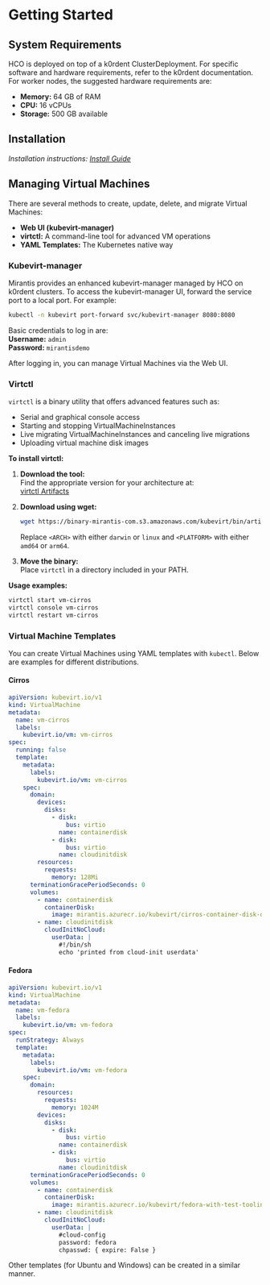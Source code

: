 # Getting Started

## System Requirements

HCO is deployed on top of a k0rdent ClusterDeployment. For specific software and hardware requirements, refer to the k0rdent documentation. For worker nodes, the suggested hardware requirements are:

- **Memory:** 64 GB of RAM  
- **CPU:** 16 vCPUs  
- **Storage:** 500 GB available

## Installation

*Installation instructions: [Install Guide](<put link for install guide here>)*

## Managing Virtual Machines

There are several methods to create, update, delete, and migrate Virtual Machines:

- **Web UI (kubevirt-manager)**
- **virtctl:** A command-line tool for advanced VM operations
- **YAML Templates:** The Kubernetes native way

### Kubevirt-manager

Mirantis provides an enhanced kubevirt-manager managed by HCO on k0rdent clusters. To access the kubevirt-manager UI, forward the service port to a local port. For example:

```bash
kubectl -n kubevirt port-forward svc/kubevirt-manager 8080:8080
```

Basic credentials to log in are:  
**Username:** `admin`  
**Password:** `mirantisdemo`

After logging in, you can manage Virtual Machines via the Web UI.

### Virtctl

`virtctl` is a binary utility that offers advanced features such as:

- Serial and graphical console access
- Starting and stopping VirtualMachineInstances
- Live migrating VirtualMachineInstances and canceling live migrations
- Uploading virtual machine disk images

**To install virtctl:**

1. **Download the tool:**  
   Find the appropriate version for your architecture at:  
   [virtctl Artifacts](https://binary.mirantis.com/?prefix=kubevirt/bin/artifacts)

2. **Download using wget:**

   ```bash
   wget https://binary-mirantis-com.s3.amazonaws.com/kubevirt/bin/artifacts/virtctl-1.3.1-20240911005512-<ARCH>-<PLATFORM> -O virtctl
   ```
   Replace `<ARCH>` with either `darwin` or `linux` and `<PLATFORM>` with either `amd64` or `arm64`.

3. **Move the binary:**  
   Place `virtctl` in a directory included in your PATH.

**Usage examples:**

```bash
virtctl start vm-cirros
virtctl console vm-cirros
virtctl restart vm-cirros
```

### Virtual Machine Templates

You can create Virtual Machines using YAML templates with `kubectl`. Below are examples for different distributions.

#### Cirros

```yaml
apiVersion: kubevirt.io/v1
kind: VirtualMachine
metadata:
  name: vm-cirros
  labels:
    kubevirt.io/vm: vm-cirros
spec:
  running: false
  template:
    metadata:
      labels:
        kubevirt.io/vm: vm-cirros
    spec:
      domain:
        devices:
          disks:
            - disk:
                bus: virtio
              name: containerdisk
            - disk:
                bus: virtio
              name: cloudinitdisk
        resources:
          requests:
            memory: 128Mi
      terminationGracePeriodSeconds: 0
      volumes:
        - name: containerdisk
          containerDisk:
            image: mirantis.azurecr.io/kubevirt/cirros-container-disk-demo:1.3.0-alpha.0-20240516192211
        - name: cloudinitdisk
          cloudInitNoCloud:
            userData: |
              #!/bin/sh
              echo 'printed from cloud-init userdata'
```

#### Fedora

```yaml
apiVersion: kubevirt.io/v1
kind: VirtualMachine
metadata:
  name: vm-fedora
  labels:
    kubevirt.io/vm: vm-fedora
spec:
  runStrategy: Always
  template:
    metadata:
      labels:
        kubevirt.io/vm: vm-fedora
    spec:
      domain:
        resources:
          requests:
            memory: 1024M
        devices:
          disks:
            - disk:
                bus: virtio
              name: containerdisk
            - disk:
                bus: virtio
              name: cloudinitdisk
      terminationGracePeriodSeconds: 0
      volumes:
        - name: containerdisk
          containerDisk:
            image: mirantis.azurecr.io/kubevirt/fedora-with-test-tooling-container-disk:1.3.1-20241030114153
        - name: cloudinitdisk
          cloudInitNoCloud:
            userData: |
              #cloud-config
              password: fedora
              chpasswd: { expire: False }
```

Other templates (for Ubuntu and Windows) can be created in a similar manner.

